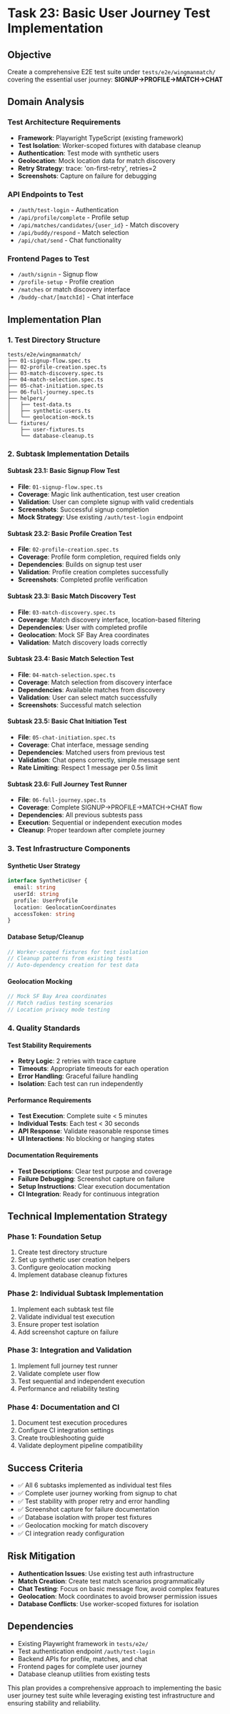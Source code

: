# Task 23: Basic User Journey Test Implementation

## Objective
Create a comprehensive E2E test suite under `tests/e2e/wingmanmatch/` covering the essential user journey: **SIGNUP→PROFILE→MATCH→CHAT**

## Domain Analysis

### Test Architecture Requirements
- **Framework**: Playwright TypeScript (existing framework)
- **Test Isolation**: Worker-scoped fixtures with database cleanup
- **Authentication**: Test mode with synthetic users
- **Geolocation**: Mock location data for match discovery
- **Retry Strategy**: trace: 'on-first-retry', retries=2
- **Screenshots**: Capture on failure for debugging

### API Endpoints to Test
- `/auth/test-login` - Authentication
- `/api/profile/complete` - Profile setup  
- `/api/matches/candidates/{user_id}` - Match discovery
- `/api/buddy/respond` - Match selection
- `/api/chat/send` - Chat functionality

### Frontend Pages to Test
- `/auth/signin` - Signup flow
- `/profile-setup` - Profile creation
- `/matches` or match discovery interface
- `/buddy-chat/[matchId]` - Chat interface

## Implementation Plan

### 1. Test Directory Structure
```
tests/e2e/wingmanmatch/
├── 01-signup-flow.spec.ts
├── 02-profile-creation.spec.ts  
├── 03-match-discovery.spec.ts
├── 04-match-selection.spec.ts
├── 05-chat-initiation.spec.ts
├── 06-full-journey.spec.ts
├── helpers/
│   ├── test-data.ts
│   ├── synthetic-users.ts
│   └── geolocation-mock.ts
└── fixtures/
    ├── user-fixtures.ts
    └── database-cleanup.ts
```

### 2. Subtask Implementation Details

#### Subtask 23.1: Basic Signup Flow Test
- **File**: `01-signup-flow.spec.ts`
- **Coverage**: Magic link authentication, test user creation
- **Validation**: User can complete signup with valid credentials
- **Screenshots**: Successful signup completion
- **Mock Strategy**: Use existing `/auth/test-login` endpoint

#### Subtask 23.2: Basic Profile Creation Test
- **File**: `02-profile-creation.spec.ts`
- **Coverage**: Profile form completion, required fields only
- **Dependencies**: Builds on signup test user
- **Validation**: Profile creation completes successfully
- **Screenshots**: Completed profile verification

#### Subtask 23.3: Basic Match Discovery Test
- **File**: `03-match-discovery.spec.ts`
- **Coverage**: Match discovery interface, location-based filtering
- **Dependencies**: User with completed profile
- **Geolocation**: Mock SF Bay Area coordinates
- **Validation**: Match discovery loads correctly

#### Subtask 23.4: Basic Match Selection Test
- **File**: `04-match-selection.spec.ts`
- **Coverage**: Match selection from discovery interface
- **Dependencies**: Available matches from discovery
- **Validation**: User can select match successfully
- **Screenshots**: Successful match selection

#### Subtask 23.5: Basic Chat Initiation Test
- **File**: `05-chat-initiation.spec.ts`
- **Coverage**: Chat interface, message sending
- **Dependencies**: Matched users from previous test
- **Validation**: Chat opens correctly, simple message sent
- **Rate Limiting**: Respect 1 message per 0.5s limit

#### Subtask 23.6: Full Journey Test Runner
- **File**: `06-full-journey.spec.ts`
- **Coverage**: Complete SIGNUP→PROFILE→MATCH→CHAT flow
- **Dependencies**: All previous subtests pass
- **Execution**: Sequential or independent execution modes
- **Cleanup**: Proper teardown after complete journey

### 3. Test Infrastructure Components

#### Synthetic User Strategy
```typescript
interface SyntheticUser {
  email: string
  userId: string
  profile: UserProfile
  location: GeolocationCoordinates
  accessToken: string
}
```

#### Database Setup/Cleanup
```typescript
// Worker-scoped fixtures for test isolation
// Cleanup patterns from existing tests
// Auto-dependency creation for test data
```

#### Geolocation Mocking
```typescript
// Mock SF Bay Area coordinates
// Match radius testing scenarios
// Location privacy mode testing
```

### 4. Quality Standards

#### Test Stability Requirements
- **Retry Logic**: 2 retries with trace capture
- **Timeouts**: Appropriate timeouts for each operation
- **Error Handling**: Graceful failure handling
- **Isolation**: Each test can run independently

#### Performance Requirements
- **Test Execution**: Complete suite < 5 minutes
- **Individual Tests**: Each test < 30 seconds
- **API Response**: Validate reasonable response times
- **UI Interactions**: No blocking or hanging states

#### Documentation Requirements
- **Test Descriptions**: Clear test purpose and coverage
- **Failure Debugging**: Screenshot capture on failure
- **Setup Instructions**: Clear execution documentation
- **CI Integration**: Ready for continuous integration

## Technical Implementation Strategy

### Phase 1: Foundation Setup
1. Create test directory structure
2. Set up synthetic user creation helpers
3. Configure geolocation mocking
4. Implement database cleanup fixtures

### Phase 2: Individual Subtask Implementation
1. Implement each subtask test file
2. Validate individual test execution
3. Ensure proper test isolation
4. Add screenshot capture on failure

### Phase 3: Integration and Validation
1. Implement full journey test runner
2. Validate complete user flow
3. Test sequential and independent execution
4. Performance and reliability testing

### Phase 4: Documentation and CI
1. Document test execution procedures
2. Configure CI integration settings
3. Create troubleshooting guide
4. Validate deployment pipeline compatibility

## Success Criteria
- ✅ All 6 subtasks implemented as individual test files
- ✅ Complete user journey working from signup to chat
- ✅ Test stability with proper retry and error handling
- ✅ Screenshot capture for failure documentation
- ✅ Database isolation with proper test fixtures
- ✅ Geolocation mocking for match discovery
- ✅ CI integration ready configuration

## Risk Mitigation
- **Authentication Issues**: Use existing test auth infrastructure
- **Match Creation**: Create test match scenarios programmatically
- **Chat Testing**: Focus on basic message flow, avoid complex features
- **Geolocation**: Mock coordinates to avoid browser permission issues
- **Database Conflicts**: Use worker-scoped fixtures for isolation

## Dependencies
- Existing Playwright framework in `tests/e2e/`
- Test authentication endpoint `/auth/test-login`
- Backend APIs for profile, matches, and chat
- Frontend pages for complete user journey
- Database cleanup utilities from existing tests

This plan provides a comprehensive approach to implementing the basic user journey test suite while leveraging existing test infrastructure and ensuring stability and reliability.